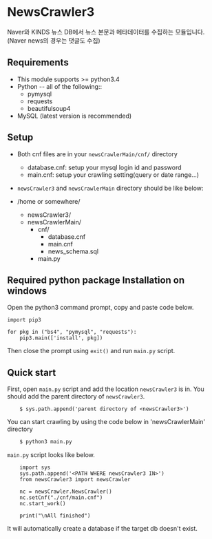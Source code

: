 # NewsCrawler3

Naver와 KINDS 뉴스 DB에서 뉴스 본문과 메타데이터를 수집하는 모듈입니다.
(Naver news의 경우는 댓글도 수집)

## Requirements
* This module supports >= python3.4
* Python -- all of the following::
    - pymysql
    - requests
    - beautifulsoup4
* MySQL (latest version is recommended)


## Setup
* Both cnf files are in your ``newsCrawlerMain/cnf/`` directory
    - database.cnf: setup your mysql login id and password
    - main.cnf: setup your crawling setting(query or date range...)

* ``newsCrawler3`` and ``newsCrawlerMain`` directory should be like below:

* /home or somewhere/
    - newsCrawler3/
    - newsCrawlerMain/
        - cnf/
            + database.cnf
            + main.cnf
            + news_schema.sql
        - main.py


## Required python package Installation on windows
Open the python3 command prompt, copy and paste code below.

```
import pip3

for pkg in ("bs4", "pymysql", "requests"):
    pip3.main(['install', pkg])
```

Then close the prompt using `exit()` and run `main.py` script.


## Quick start
First, open ``main.py`` script and add the location ``newsCrawler3`` is in. You should add the parent directory of ``newsCrawler3``.

```
    $ sys.path.append('parent directory of <newsCrawler3>')
```

You can start crawling by using the code below in 'newsCrawlerMain' directory
``` sh
    $ python3 main.py
```

`main.py` script looks like below.
```
    import sys
    sys.path.append('<PATH WHERE newsCrawler3 IN>')
    from newsCrawler3 import newsCrawler
    
    nc = newsCrawler.NewsCrawler()
    nc.setCnf("./cnf/main.cnf")
    nc.start_work()
    
    print("\nAll finished")
```

It will automatically create a database if the target db doesn't exist.


